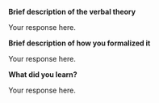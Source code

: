 **Brief description of the verbal theory**

Your response here.

**Brief description of how you formalized it**

Your response here.

**What did you learn?**

Your response here.